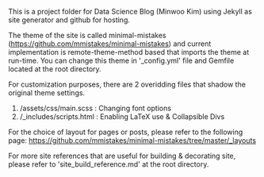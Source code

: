 This is a project folder for Data Science Blog (Minwoo Kim)
using Jekyll as site generator and github for hosting.

The theme of the site is called minimal-mistakes
(https://github.com/mmistakes/minimal-mistakes)
and current implementation is remote-theme-method based that imports the theme at run-time.
You can change this theme in '_config.yml' file and Gemfile located at the root directory.

For customization purposes, there are 2 overidding files that shadow the original theme settings.
1. /assets/css/main.scss : Changing font options
2. /_includes/scripts.html : Enabling LaTeX use & Collapsible Divs

For the choice of layout for pages or posts, please refer to the following page:
https://github.com/mmistakes/minimal-mistakes/tree/master/_layouts

For more site references that are useful for building & decorating site,
please refer to 'site_build_reference.md' at the root directory.


